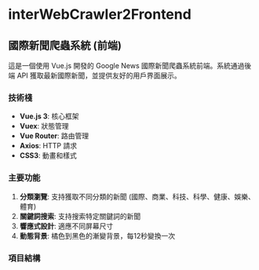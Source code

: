 # interWebCrawler2Frontend

## 國際新聞爬蟲系統 (前端)

這是一個使用 Vue.js 開發的 Google News 國際新聞爬蟲系統前端。系統通過後端 API 獲取最新國際新聞，並提供友好的用戶界面展示。

### 技術棧

- **Vue.js 3**: 核心框架
- **Vuex**: 狀態管理
- **Vue Router**: 路由管理
- **Axios**: HTTP 請求
- **CSS3**: 動畫和樣式

### 主要功能

1. **分類瀏覽**: 支持獲取不同分類的新聞 (國際、商業、科技、科學、健康、娛樂、體育)
2. **關鍵詞搜索**: 支持搜索特定關鍵詞的新聞
3. **響應式設計**: 適應不同屏幕尺寸
4. **動態背景**: 橘色到黑色的漸變背景，每12秒變換一次

### 項目結構

